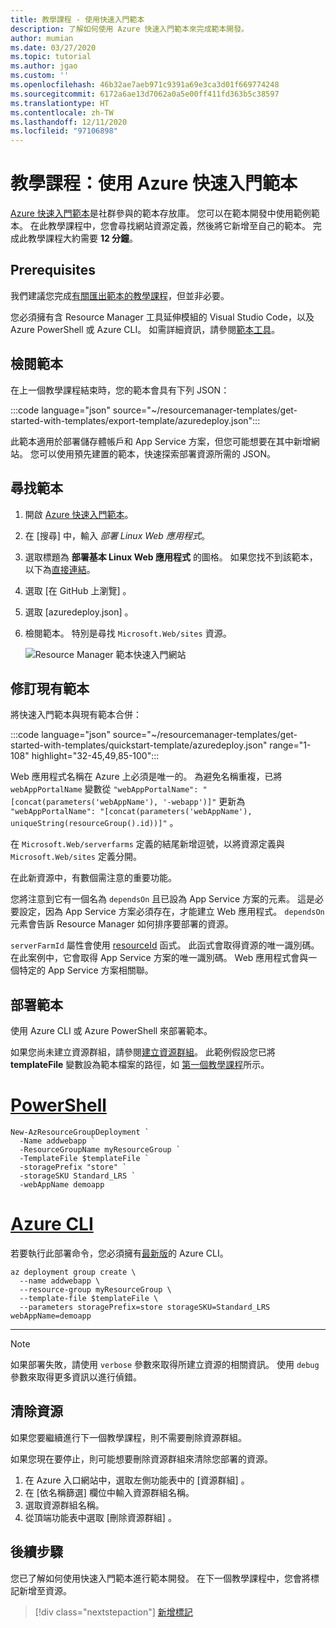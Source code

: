```yaml
---
title: 教學課程 - 使用快速入門範本
description: 了解如何使用 Azure 快速入門範本來完成範本開發。
author: mumian
ms.date: 03/27/2020
ms.topic: tutorial
ms.author: jgao
ms.custom: ''
ms.openlocfilehash: 46b32ae7aeb971c9391a69e3ca3d01f669774248
ms.sourcegitcommit: 6172a6ae13d7062a0a5e00ff411fd363b5c38597
ms.translationtype: HT
ms.contentlocale: zh-TW
ms.lasthandoff: 12/11/2020
ms.locfileid: "97106898"
---
```

# <a name="tutorial-use-azure-quickstart-templates"></a>教學課程：使用 Azure 快速入門範本

[Azure 快速入門範本](https://azure.microsoft.com/resources/templates/)是社群參與的範本存放庫。 您可以在範本開發中使用範例範本。 在此教學課程中，您會尋找網站資源定義，然後將它新增至自己的範本。 完成此教學課程大約需要 **12 分鐘**。

## <a name="prerequisites"></a>Prerequisites

我們建議您完成[有關匯出範本的教學課程](template-tutorial-export-template.md)，但並非必要。

您必須擁有含 Resource Manager 工具延伸模組的 Visual Studio Code，以及 Azure PowerShell 或 Azure CLI。 如需詳細資訊，請參閱[範本工具](template-tutorial-create-first-template.md#get-tools)。

## <a name="review-template"></a>檢閱範本

在上一個教學課程結束時，您的範本會具有下列 JSON：

:::code language="json" source="~/resourcemanager-templates/get-started-with-templates/export-template/azuredeploy.json":::

此範本適用於部署儲存體帳戶和 App Service 方案，但您可能想要在其中新增網站。 您可以使用預先建置的範本，快速探索部署資源所需的 JSON。

## <a name="find-template"></a>尋找範本

1. 開啟 [Azure 快速入門範本](https://azure.microsoft.com/resources/templates/)。
1. 在 [搜尋]  中，輸入 _部署 Linux Web 應用程式_。
1. 選取標題為 **部署基本 Linux Web 應用程式** 的圖格。 如果您找不到該範本，以下為[直接連結](https://azure.microsoft.com/resources/templates/101-webapp-basic-linux/)。
1. 選取 [在 GitHub 上瀏覽]  。
1. 選取 [azuredeploy.json]  。
1. 檢閱範本。 特別是尋找 `Microsoft.Web/sites` 資源。

    ![Resource Manager 範本快速入門網站](./media/template-tutorial-quickstart-template/resource-manager-template-quickstart-template-web-site.png)

## <a name="revise-existing-template"></a>修訂現有範本

將快速入門範本與現有範本合併：

:::code language="json" source="~/resourcemanager-templates/get-started-with-templates/quickstart-template/azuredeploy.json" range="1-108" highlight="32-45,49,85-100":::

Web 應用程式名稱在 Azure 上必須是唯一的。 為避免名稱重複，已將 `webAppPortalName` 變數從 `"webAppPortalName": "[concat(parameters('webAppName'), '-webapp')]"` 更新為 `"webAppPortalName": "[concat(parameters('webAppName'), uniqueString(resourceGroup().id))]"` 。

在 `Microsoft.Web/serverfarms` 定義的結尾新增逗號，以將資源定義與 `Microsoft.Web/sites` 定義分開。

在此新資源中，有數個需注意的重要功能。

您將注意到它有一個名為 `dependsOn` 且已設為 App Service 方案的元素。 這是必要設定，因為 App Service 方案必須存在，才能建立 Web 應用程式。 `dependsOn` 元素會告訴 Resource Manager 如何排序要部署的資源。

`serverFarmId` 屬性會使用 [resourceId](template-functions-resource.md#resourceid) 函式。 此函式會取得資源的唯一識別碼。 在此案例中，它會取得 App Service 方案的唯一識別碼。 Web 應用程式會與一個特定的 App Service 方案相關聯。

## <a name="deploy-template"></a>部署範本

使用 Azure CLI 或 Azure PowerShell 來部署範本。

如果您尚未建立資源群組，請參閱[建立資源群組](template-tutorial-create-first-template.md#create-resource-group)。 此範例假設您已將 **templateFile** 變數設為範本檔案的路徑，如 [第一個教學課程](template-tutorial-create-first-template.md#deploy-template)所示。

# <a name="powershell"></a>[PowerShell](#tab/azure-powershell)

```azurepowershell
New-AzResourceGroupDeployment `
  -Name addwebapp `
  -ResourceGroupName myResourceGroup `
  -TemplateFile $templateFile `
  -storagePrefix "store" `
  -storageSKU Standard_LRS `
  -webAppName demoapp
```

# <a name="azure-cli"></a>[Azure CLI](#tab/azure-cli)

若要執行此部署命令，您必須擁有[最新版](/cli/azure/install-azure-cli)的 Azure CLI。

```azurecli
az deployment group create \
  --name addwebapp \
  --resource-group myResourceGroup \
  --template-file $templateFile \
  --parameters storagePrefix=store storageSKU=Standard_LRS webAppName=demoapp
```

---

> [!NOTE]
> 如果部署失敗，請使用 `verbose` 參數來取得所建立資源的相關資訊。 使用 `debug` 參數來取得更多資訊以進行偵錯。

## <a name="clean-up-resources"></a>清除資源

如果您要繼續進行下一個教學課程，則不需要刪除資源群組。

如果您現在要停止，則可能想要刪除資源群組來清除您部署的資源。

1. 在 Azure 入口網站中，選取左側功能表中的 [資源群組]  。
2. 在 [依名稱篩選]  欄位中輸入資源群組名稱。
3. 選取資源群組名稱。
4. 從頂端功能表中選取 [刪除資源群組]  。

## <a name="next-steps"></a>後續步驟

您已了解如何使用快速入門範本進行範本開發。 在下一個教學課程中，您會將標記新增至資源。

> [!div class="nextstepaction"]
> [新增標記](template-tutorial-add-tags.md)
